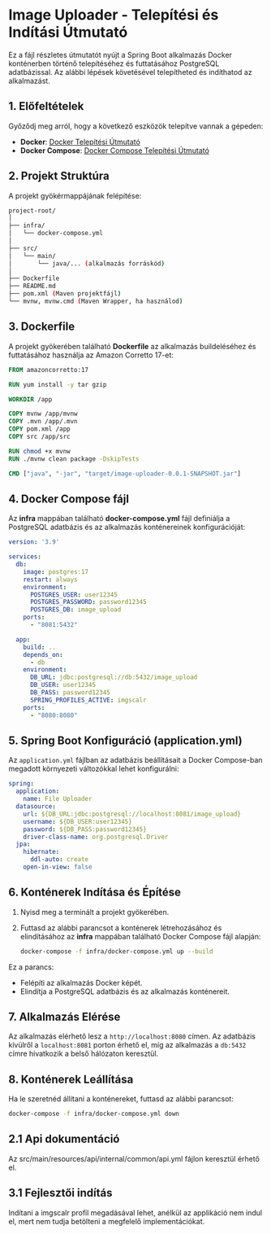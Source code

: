 # Image Uploader - Telepítési és Indítási Útmutató

Ez a fájl részletes útmutatót nyújt a Spring Boot alkalmazás Docker konténerben történő telepítéséhez és futtatásához
PostgreSQL adatbázissal. Az alábbi lépések követésével telepítheted és indíthatod az alkalmazást.

## 1. Előfeltételek

Győződj meg arról, hogy a következő eszközök telepítve vannak a gépeden:

- **Docker**: [Docker Telepítési Útmutató](https://docs.docker.com/get-docker/)
- **Docker Compose**: [Docker Compose Telepítési Útmutató](https://docs.docker.com/compose/install/)

## 2. Projekt Struktúra

A projekt gyökérmappájának felépítése:

```bash
project-root/
│
├── infra/
│   └── docker-compose.yml
│
├── src/
│   └── main/
│       └── java/... (alkalmazás forráskód)
│
├── Dockerfile
├── README.md
├── pom.xml (Maven projektfájl)
└── mvnw, mvnw.cmd (Maven Wrapper, ha használod)
```

## 3. Dockerfile

A projekt gyökerében található **Dockerfile** az alkalmazás buildeléséhez és futtatásához használja az Amazon Corretto
17-et:

```dockerfile
FROM amazoncorretto:17

RUN yum install -y tar gzip

WORKDIR /app

COPY mvnw /app/mvnw
COPY .mvn /app/.mvn
COPY pom.xml /app
COPY src /app/src

RUN chmod +x mvnw
RUN ./mvnw clean package -DskipTests

CMD ["java", "-jar", "target/image-uploader-0.0.1-SNAPSHOT.jar"]
```

## 4. Docker Compose fájl

Az **infra** mappában található **docker-compose.yml** fájl definiálja a PostgreSQL adatbázis és az alkalmazás
konténereinek konfigurációját:

```yaml
version: '3.9'

services:
  db:
    image: postgres:17
    restart: always
    environment:
      POSTGRES_USER: user12345
      POSTGRES_PASSWORD: password12345
      POSTGRES_DB: image_upload
    ports:
      - "8081:5432"

  app:
    build: ..
    depends_on:
      - db
    environment:
      DB_URL: jdbc:postgresql://db:5432/image_upload
      DB_USER: user12345
      DB_PASS: password12345
      SPRING_PROFILES_ACTIVE: imgscalr
    ports:
      - "8080:8080"
```

## 5. Spring Boot Konfiguráció (application.yml)

Az `application.yml` fájlban az adatbázis beállításait a Docker Compose-ban megadott környezeti változókkal lehet
konfigurálni:

```yaml
spring:
  application:
    name: File Uploader
  datasource:
    url: ${DB_URL:jdbc:postgresql://localhost:8081/image_upload}
    username: ${DB_USER:user12345}
    password: ${DB_PASS:password12345}
    driver-class-name: org.postgresql.Driver
  jpa:
    hibernate:
      ddl-auto: create
    open-in-view: false
```

## 6. Konténerek Indítása és Építése

1. Nyisd meg a terminált a projekt gyökerében.
2. Futtasd az alábbi parancsot a konténerek létrehozásához és elindításához az **infra** mappában található Docker
   Compose fájl alapján:

   ```bash
   docker-compose -f infra/docker-compose.yml up --build
   ```

Ez a parancs:

- Felépíti az alkalmazás Docker képét.
- Elindítja a PostgreSQL adatbázis és az alkalmazás konténereit.

## 7. Alkalmazás Elérése

Az alkalmazás elérhető lesz a `http://localhost:8080` címen. Az adatbázis kívülről a `localhost:8081` porton érhető el,
míg az alkalmazás a `db:5432` címre hivatkozik a belső hálózaton keresztül.

## 8. Konténerek Leállítása

Ha le szeretnéd állítani a konténereket, futtasd az alábbi parancsot:

```bash
docker-compose -f infra/docker-compose.yml down
```

## 2.1 Api dokumentáció
 Az src/main/resources/api/internal/common/api.yml fájlon keresztül érhető el.

## 3.1 Fejlesztői indítás
  Indítani a imgscalr profil megadásával lehet, anélkül az applikáció nem indul el, mert nem tudja betölteni a megfelelő implementációkat.
